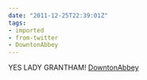 ```yaml
---
date: "2011-12-25T22:39:01Z"
tags:
- imported
- from-twitter
- DowntonAbbey
---
```

YES LADY GRANTHAM\! [DowntonAbbey](/tags/DowntonAbbey)
